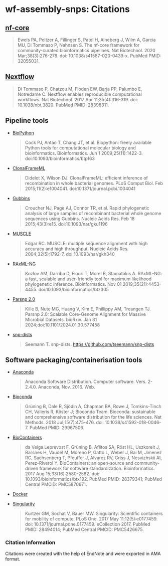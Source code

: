 # wf-assembly-snps: Citations

## [nf-core](https://pubmed.ncbi.nlm.nih.gov/32055031/)

> Ewels PA, Peltzer A, Fillinger S, Patel H, Alneberg J, Wilm A, Garcia MU, Di Tommaso P, Nahnsen S. The nf-core framework for community-curated bioinformatics pipelines. Nat Biotechnol. 2020 Mar;38(3):276-278. doi: 10.1038/s41587-020-0439-x. PubMed PMID: 32055031.

## [Nextflow](https://pubmed.ncbi.nlm.nih.gov/28398311/)

> Di Tommaso P, Chatzou M, Floden EW, Barja PP, Palumbo E, Notredame C. Nextflow enables reproducible computational workflows. Nat Biotechnol. 2017 Apr 11;35(4):316-319. doi: 10.1038/nbt.3820. PubMed PMID: 28398311.

## Pipeline tools

- [BioPython](https://www.ncbi.nlm.nih.gov/pmc/articles/PMC2682512/)

  > Cock PJ, Antao T, Chang JT, et al. Biopython: freely available Python tools for computational molecular biology and bioinformatics. Bioinformatics. Jun 1 2009;25(11):1422-3. doi:10.1093/bioinformatics/btp163

- [ClonalFrameML](https://www.ncbi.nlm.nih.gov/pmc/articles/PMC4326465/)

  > Didelot X, Wilson DJ. ClonalFrameML: efficient inference of recombination in whole bacterial genomes. PLoS Comput Biol. Feb 2015;11(2):e1004041. doi:10.1371/journal.pcbi.1004041

- [Gubbins](https://www.ncbi.nlm.nih.gov/pmc/articles/PMC4330336/)

  > Croucher NJ, Page AJ, Connor TR, et al. Rapid phylogenetic analysis of large samples of recombinant bacterial whole genome sequences using Gubbins. Nucleic Acids Res. Feb 18 2015;43(3):e15. doi:10.1093/nar/gku1196

- [MUSCLE](https://www.ncbi.nlm.nih.gov/pmc/articles/PMC390337/)

  > Edgar RC. MUSCLE: multiple sequence alignment with high accuracy and high throughput. Nucleic Acids Res. 2004;32(5):1792-7. doi:10.1093/nar/gkh340

- [RAxML-NG](https://www.ncbi.nlm.nih.gov/pmc/articles/PMC6821337/)

  > Kozlov AM, Darriba D, Flouri T, Morel B, Stamatakis A. RAxML-NG: a fast, scalable and user-friendly tool for maximum likelihood phylogenetic inference. Bioinformatics. Nov 01 2019;35(21):4453-4455. doi:10.1093/bioinformatics/btz305

- [Parsnp 2.0](https://www.ncbi.nlm.nih.gov/pmc/articles/PMC10862825/)

  > Kille B, Nute MG, Huang V, Kim E, Phillippy AM, Treangen TJ. Parsnp 2.0: Scalable Core-Genome Alignment for Massive Microbial Datasets. bioRxiv. Jan 31 2024;doi:10.1101/2024.01.30.577458

- [snp-dists](https://github.com/tseemann/snp-dists)

  > Seemann T. snp-dists. https://github.com/tseemann/snp-dists

## Software packaging/containerisation tools

- [Anaconda](https://anaconda.com)

  > Anaconda Software Distribution. Computer software. Vers. 2-2.4.0. Anaconda, Nov. 2016. Web.

- [Bioconda](https://pubmed.ncbi.nlm.nih.gov/29967506/)

  > Grüning B, Dale R, Sjödin A, Chapman BA, Rowe J, Tomkins-Tinch CH, Valieris R, Köster J; Bioconda Team. Bioconda: sustainable and comprehensive software distribution for the life sciences. Nat Methods. 2018 Jul;15(7):475-476. doi: 10.1038/s41592-018-0046-7. PubMed PMID: 29967506.

- [BioContainers](https://pubmed.ncbi.nlm.nih.gov/28379341/)

  > da Veiga Leprevost F, Grüning B, Aflitos SA, Röst HL, Uszkoreit J, Barsnes H, Vaudel M, Moreno P, Gatto L, Weber J, Bai M, Jimenez RC, Sachsenberg T, Pfeuffer J, Alvarez RV, Griss J, Nesvizhskii AI, Perez-Riverol Y. BioContainers: an open-source and community-driven framework for software standardization. Bioinformatics. 2017 Aug 15;33(16):2580-2582. doi: 10.1093/bioinformatics/btx192. PubMed PMID: 28379341; PubMed Central PMCID: PMC5870671.

- [Docker](https://dl.acm.org/doi/10.5555/2600239.2600241)

- [Singularity](https://pubmed.ncbi.nlm.nih.gov/28494014/)

  > Kurtzer GM, Sochat V, Bauer MW. Singularity: Scientific containers for mobility of compute. PLoS One. 2017 May 11;12(5):e0177459. doi: 10.1371/journal.pone.0177459. eCollection 2017. PubMed PMID: 28494014; PubMed Central PMCID: PMC5426675.

### Citation Information

Citations were created with the help of EndNote and were exported in AMA format.
